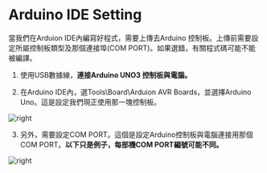 <h1>Arduino IDE Setting</h1>
當我們在Arduion IDE內編寫好程式，需要上傳去Arduino 控制板。上傳前需要設定所屬控制板類型及那個連接埠(COM PORT)。如果選錯，有關程式碼可能不能被編譯。<p>
  
1. 使用USB數據線，<B>連接Arduino UNO3 控制板與電腦。</B><p>
2. 在Arduino IDE內，選Tools\Board\Arduion AVR Boards，並選擇Arduino Uno。這是設定我們現正使用那一塊控制板。<p>

<img src="https://www.meteam.org/1st_STEM2022/GithubWebpage/AIDES01.png" alt="right"><p>

3. 另外，需要設定COM PORT。這個是設定Arduino控制板與電腦連接用那個COM PORT。<B>以下只是例子，每部機COM PORT編號可能不同。</B><p>
  
<img src="https://www.meteam.org/1st_STEM2022/GithubWebpage/AIDES02.png" alt="right"><p>
